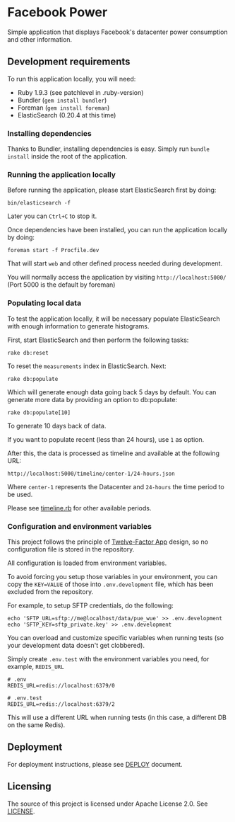 # Facebook Power

Simple application that displays Facebook's datacenter power consumption and
other information.

## Development requirements

To run this application locally, you will need:

- Ruby 1.9.3 (see patchlevel in .ruby-version)
- Bundler (`gem install bundler`)
- Foreman (`gem install foreman`)
- ElasticSearch (0.20.4 at this time)

### Installing dependencies

Thanks to Bundler, installing dependencies is easy. Simply run `bundle install`
inside the root of the application.

### Running the application locally

Before running the application, please start ElasticSearch first by doing:

    bin/elasticsearch -f

Later you can `Ctrl+C` to stop it.

Once dependencies have been installed, you can run the application locally by
doing:

    foreman start -f Procfile.dev

That will start `web` and other defined process needed during development.

You will normally access the application by visiting `http://localhost:5000/`
(Port 5000 is the default by foreman)

### Populating local data

To test the application locally, it will be necessary populate ElasticSearch
with enough information to generate histograms.

First, start ElasticSearch and then perform the following tasks:

    rake db:reset

To reset the `measurements` index in ElasticSearch. Next:

    rake db:populate

Which will generate enough data going back 5 days by default. You can generate
more data by providing an option to db:populate:

    rake db:populate[10]

To generate 10 days back of data.

If you want to populate recent (less than 24 hours), use `1` as option.

After this, the data is processed as timeline and available at the following
URL:

    http://localhost:5000/timeline/center-1/24-hours.json

Where `center-1` represents the Datacenter and `24-hours` the time period to
be used.

Please see [timeline.rb](lib/power/timeline.rb) for other available periods.

### Configuration and environment variables

This project follows the principle of [Twelve-Factor App](http://12factor.net/) design,
so no configuration file is stored in the repository.

All configuration is loaded from environment variables.

To avoid forcing you setup those variables in your environment, you can copy the
`KEY=VALUE` of those into `.env.development` file, which has been excluded
from the repository.

For example, to setup SFTP credentials, do the following:

    echo 'SFTP_URL=sftp://me@localhost/data/pue_wue' >> .env.development
    echo 'SFTP_KEY=sftp_private.key' >> .env.development

You can overload and customize specific variables when running tests (so your
development data doesn't get clobbered).

Simply create `.env.test` with the environment variables you need, for example,
`REDIS_URL`

    # .env
    REDIS_URL=redis://localhost:6379/0

    # .env.test
    REDIS_URL=redis://localhost:6379/2

This will use a different URL when running tests (in this case, a different
DB on the same Redis).

## Deployment

For deployment instructions, please see [DEPLOY](DEPLOY.md) document.

## Licensing

The source of this project is licensed under Apache License 2.0. See [LICENSE](LICENSE).

